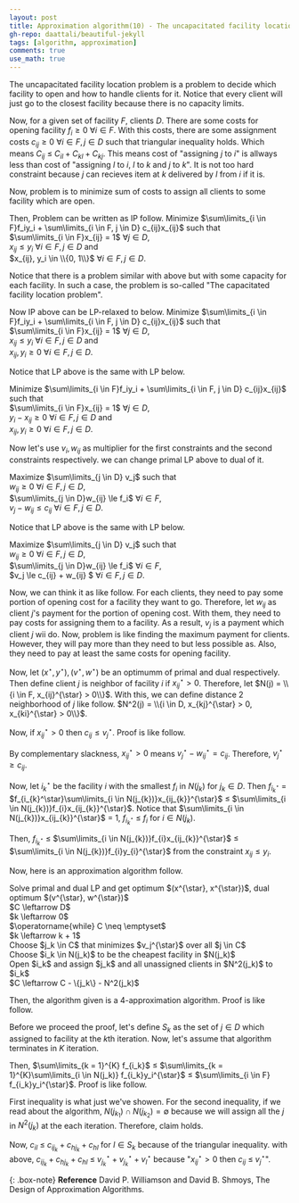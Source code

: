 ```yaml
---
layout: post
title: Approximation algorithm(10) - The uncapacitated facility location problem
gh-repo: daattali/beautiful-jekyll
tags: [algorithm, approximation]
comments: true
use_math: true
---
```


The uncapacitated facility location problem is a problem to decide which facility to open and how to handle clients for it.
Notice that every client will just go to the closest facility because there is no capacity limits.

Now, for a given set of facility $F$, clients $D$.
There are some costs for opening facility $f_i \ge 0$ $\forall i \in F$.
With this costs, there are some assignment costs $c_{ij} \ge 0$ $\forall i \in F, j \in D$ such that triangular inequality holds.
Which means $C_{ij}$ $\le$ $C_{il} + C_{kl} + C_{kj}$.
This means cost of "assigning $j$ to $i$" is allways less than cost of "assigning $l$ to $i$, $l$ to $k$ and $j$ to $k$".
It is not too hard constraint because $j$ can recieves item at $k$ delivered by $l$ from $i$ if it is.

Now, problem is to minimize sum of costs to assign all clients to some facility which are open.

Then, Problem can be written as IP follow.
Minimize $\sum\limits_{i \in F}f_iy_i + \sum\limits_{i \in F, j \in D} c_{ij}x_{ij}$ such that<br>
$\sum\limits_{i \in F}x_{ij} = 1$ $\forall j \in D$, <br>
$x_{ij} \le y_i$ $\forall i \in F, j \in D$ and <br>
$x_{ij}, y_i \in \\{0, 1\\}$ $\forall i \in F, j \in D$.

Notice that there is a problem similar with above but with some capacity for each facility.
In such a case, the problem is so-called "The capacitated facility location problem".

Now IP above can be LP-relaxed to below.
Minimize $\sum\limits_{i \in F}f_iy_i + \sum\limits_{i \in F, j \in D} c_{ij}x_{ij}$ such that <br>
$\sum\limits_{i \in F}x_{ij} = 1$ $\forall j \in D$, <br>
$x_{ij} \le y_i$ $\forall i \in F, j \in D$ and <br>
$x_{ij}, y_i \ge 0$ $\forall i \in F, j \in D$.

Notice that LP above is the same with LP below.

Minimize $\sum\limits_{i \in F}f_iy_i + \sum\limits_{i \in F, j \in D} c_{ij}x_{ij}$ such that <br>
$\sum\limits_{i \in F}x_{ij} = 1$ $\forall j \in D$, <br>
$y_i - x_{ij} \ge 0$ $\forall i \in F, j \in D$ and <br>
$x_{ij}, y_i \ge 0$ $\forall i \in F, j \in D$.

Now let's use $v_i, w_{ij}$ as multiplier for the first constraints and the second constraints respectively.
we can change primal LP above to dual of it.

Maximize $\sum\limits_{j \in D} v_j$ such that <br>
$w_{ij} \ge 0$ $\forall i \in F, j \in D$,<br>
$\sum\limits_{j \in D}w_{ij} \le f_i$ $\forall i \in F$,<br>
$v_j - w_{ij} \le c_{ij}$ $\forall i \in F, j \in D$.

Notice that LP above is the same with LP below.

Maximize $\sum\limits_{j \in D} v_j$ such that <br>
$w_{ij} \ge 0$ $\forall i \in F, j \in D$,<br>
$\sum\limits_{j \in D}w_{ij} \le f_i$ $\forall i \in F$,<br>
$v_j \le c_{ij} + w_{ij} $ $\forall i \in F, j \in D$.

Now, we can think it as like follow.
For each clients, they need to pay some portion of opening cost for a facility they want to go.
Therefore, let $w_{ij}$ as client $j$'s payment for the portion of opening cost.
With them, they need to pay costs for assigning them to a facility.
As a result, $v_j$ is a payment which client $j$ wii do.
Now, problem is like finding the maximum payment for clients.
However, they will pay more than they need to but less possible as.
Also, they need to pay at least the same costs for opening facility.

Now, let $(x^{\star}, y^{\star}), (v^{\star}, w^{\star})$ be an optimumm of primal and dual respectively.
Then define client $j$ is neighbor of facility $i$ if $x_{ij}^{\star} > 0$.
Therefore, let $N(j) = \\{i \in F, x_{ij}^{\star} > 0\\}$.
With this, we can define distance 2 neighborhood of $j$ like follow.
$N^2(j) = \\{i \in D, x_{kj}^{\star} > 0, x_{ki}^{\star} > 0\\}$.

Now, if $x_{ij}^{\star} > 0$ then $c_{ij} \le v_j^{\star}$.
Proof is like follow.

By complementary slackness, $x_{ij}^{\star} > 0$ means $v_{j}^{\star} - w_{ij}^{\star} = c_{ij}$.
Therefore, $v_j^{\star} \ge c_{ij}$.

Now, let $i_{k}^{\star}$ be the facility $i$ with the smallest $f_i$ in $N(j_{k})$ for $j_{k} \in D$.
Then $f_{i_{k}^\star}$ $=$ $f_{i_{k}^\star}\sum\limits_{i \in N(j_{k})}x_{ij_{k}}^{\star}$ $\le$ $\sum\limits_{i \in N(j_{k})}f_{i}x_{ij_{k}}^{\star}$. 
Notice that $\sum\limits_{i \in N(j_{k})}x_{ij_{k}}^{\star}$ $=$ $1$, $f_{i_{k}^\star}$ $\le$ $f_i$ for $i \in N(j_{k})$.

Then, $f_{i_{k}^\star}$ $\le$ $\sum\limits_{i \in N(j_{k})}f_{i}x_{ij_{k}}^{\star}$ $\le$ $\sum\limits_{i \in N(j_{k})}f_{i}y_{i}^{\star}$ from the constraint $x_{ij} \le y_i$.

Now, here is an approximation algorithm follow.
<div class="algorithm">
    Solve primal and dual LP and get optimum $(x^{\star}, x^{\star})$, dual optimum $(v^{\star}, w^{\star})$<br>
    $C \leftarrow D$<br>
    $k \leftarrow 0$<br>
    $\operatorname{while} C \neq \emptyset$
    <div class = "algorithm">
        $k \leftarrow k + 1$<br>
        Choose $j_k \in C$ that minimizes $v_j^{\star}$ over all $j \in C$<br>
        Choose $i_k \in N(j_k)$ to be the cheapest facility in $N(j_k)$<br>
        Open $i_k$ and assign $j_k$ and all unassigned clients in $N^2(j_k)$ to $i_k$<br>
        $C \leftarrow C - \{j_k\}  - N^2(j_k)$
    </div>
</div>

Then, the algorithm given is a 4-approximation algorithm.
Proof is like follow.

Before we proceed the proof, let's define $S_k$ as the set of $j \in D$ which assigned to facility at the $k$th iteration.
Now, let's assume that algorithm terminates in $K$ iteration.

Then, $\sum\limits_{k = 1}^{K} f_{i_k}$ $\le$ $\sum\limits_{k = 1}^{K}\sum\limits_{i \in N(j_k)} f_{i_k}y_i^{\star}$ $\le$ $\sum\limits_{i \in F} f_{i_k}y_i^{\star}$. Proof is like follow.

First inequality is what just we've showen.
For the second inequality, if we read about the algorithm, $N(j_{k_1}) \cap N(j_{k_2}) = \emptyset$ because we will assign all the $j$ in $N^2(j_k)$ at the each iteration. Therefore, claim holds.

Now, $c_{il}$ $\le$ $c_{ij_k} + c_{hj_k} + c_{hl}$ for $l \in S_k$ because of the triangular inequality. 
with above, $c_{ij_k} + c_{hj_k} + c_{hl}$ $\le$ $v^{\star}_{j_k} + v^{\star}_{j_k} + v^{\star}_{l}$ because "$x_{ij}^{\star} > 0$ then $c_{ij}$ $\le$ $v^{\star}_j$".

{: .box-note}
**Reference** David P. Williamson and David B. Shmoys, The Design of Approximation Algorithms.